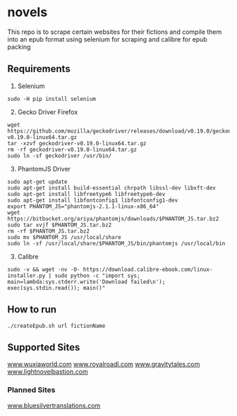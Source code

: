 # novels
This repo is to scrape certain websites for their fictions and compile them into an epub format using selenium for scraping and calibre for epub packing

## Requirements
1. Selenium
```shell
sudo -H pip install selenium
```

2.  Gecko Driver
Firefox
```shell
wget https://github.com/mozilla/geckodriver/releases/download/v0.19.0/geckodriver-v0.19.0-linux64.tar.gz
tar -xzvf geckodriver-v0.19.0-linux64.tar.gz
rm -rf geckodriver-v0.19.0-linux64.tar.gz
sudo ln -sf geckodriver /usr/bin/
```
3. PhantomJS Driver
```shell
sudo apt-get update
sudo apt-get install build-essential chrpath libssl-dev libxft-dev
sudo apt-get install libfreetype6 libfreetype6-dev
sudo apt-get install libfontconfig1 libfontconfig1-dev
export PHANTOM_JS="phantomjs-2.1.1-linux-x86_64"
wget https://bitbucket.org/ariya/phantomjs/downloads/$PHANTOM_JS.tar.bz2
sudo tar xvjf $PHANTOM_JS.tar.bz2
rm -rf $PHANTOM_JS.tar.bz2
sudo mv $PHANTOM_JS /usr/local/share
sudo ln -sf /usr/local/share/$PHANTOM_JS/bin/phantomjs /usr/local/bin
```

3. Calibre
```shell
sudo -v && wget -nv -O- https://download.calibre-ebook.com/linux-installer.py | sudo python -c "import sys; main=lambda:sys.stderr.write('Download failed\n'); exec(sys.stdin.read()); main()"
```

## How to run
```shell
./createEpub.sh url fictionName
```

## Supported Sites
www.wuxiaworld.com
www.royalroadl.com
www.gravitytales.com
www.lightnovelbastion.com

### Planned Sites
www.bluesilvertranslations.com